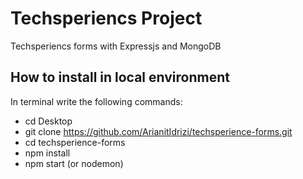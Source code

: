
# Techsperiencs Project
Techsperiencs forms with Expressjs and MongoDB
## How to install in local environment
In terminal write the following commands:

* cd Desktop
* git clone https://github.com/ArianitIdrizi/techsperience-forms.git
* cd techsperience-forms
* npm install
* npm start (or nodemon)
